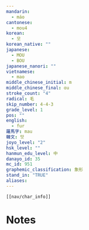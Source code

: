 ```yaml
---
mandarin:
  - máo
cantonese:
  - mou4
korean:
  - 모
korean_native: ""
japanese:
  - MOU
  - BOU
japanese_nanori: ""
vietnamese:
  - mao
middle_chinese_initial: m
middle_chinese_final: ɑu
stroke_count: "4"
radical: 毛
skip_number: 4-4-3
grade_level: 1
pos: ""
english:
  - fur
羅馬字: mau
韓文: 맛
joyo_level: "2"
hsk_level: ""
hanmun_edu_level: 中
danayo_id: 35
mc_id: 951
graphemic_classification: 象形
stand_in: "TRUE"
aliases:
---
```

```meta-bind-embed
[[nav/char_info]]
```

# Notes
